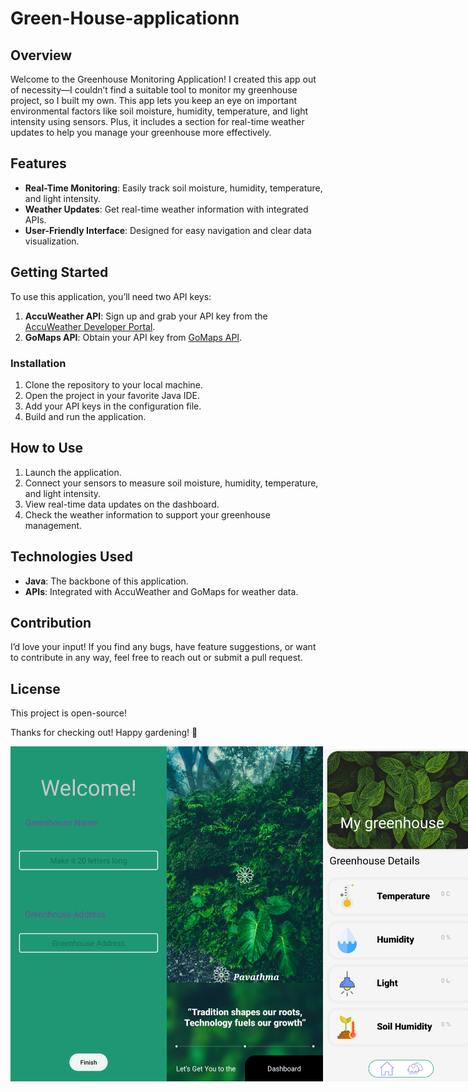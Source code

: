 # Green-House-applicationn

## Overview

Welcome to the Greenhouse Monitoring Application! I created this app out of necessity—I couldn’t find a suitable tool to monitor my greenhouse project, so I built my own. This app lets you keep an eye on important environmental factors like soil moisture, humidity, temperature, and light intensity using sensors. Plus, it includes a section for real-time weather updates to help you manage your greenhouse more effectively.

## Features

- **Real-Time Monitoring**: Easily track soil moisture, humidity, temperature, and light intensity.
- **Weather Updates**: Get real-time weather information with integrated APIs.
- **User-Friendly Interface**: Designed for easy navigation and clear data visualization.

## Getting Started

To use this application, you’ll need two API keys:

1. **AccuWeather API**: Sign up and grab your API key from the [AccuWeather Developer Portal](https://developer.accuweather.com/).
2. **GoMaps API**: Obtain your API key from [GoMaps API](https://app.gomaps.pro/apis).

### Installation

1. Clone the repository to your local machine.
2. Open the project in your favorite Java IDE.
3. Add your API keys in the configuration file.
4. Build and run the application.

## How to Use

1. Launch the application.
2. Connect your sensors to measure soil moisture, humidity, temperature, and light intensity.
3. View real-time data updates on the dashboard.
4. Check the weather information to support your greenhouse management.

## Technologies Used

- **Java**: The backbone of this application.
- **APIs**: Integrated with AccuWeather and GoMaps for weather data.

## Contribution

I’d love your input! If you find any bugs, have feature suggestions, or want to contribute in any way, feel free to reach out or submit a pull request.

## License

This project is open-source!

Thanks for checking out! Happy gardening! 🌱

<div style="display: flex;">
<img src="https://github.com/ArithaBandara/Green-House-application/blob/main/application_/welcome.jpg" alt="Greenhouse" width="250" />
<img src="https://github.com/ArithaBandara/Green-House-application/blob/main/application_/home.jpg" alt="Greenhouse" width="250" />
<img src="https://github.com/ArithaBandara/Green-House-application/blob/main/application_/dashbord.jpg" alt="Greenhouse" width="250" />
<img src="https://github.com/ArithaBandara/Green-House-application/blob/main/application_/weather.jpg" alt="Greenhouse" width="250" />
</div>





